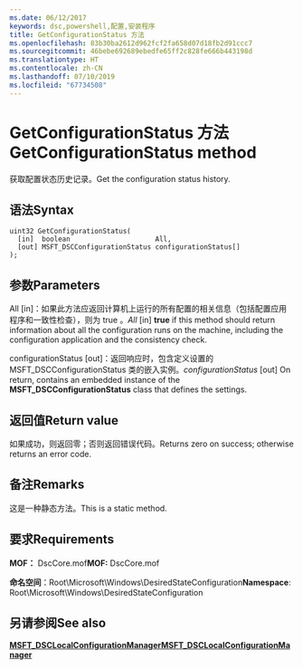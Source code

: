 ```yaml
---
ms.date: 06/12/2017
keywords: dsc,powershell,配置,安装程序
title: GetConfigurationStatus 方法
ms.openlocfilehash: 83b30ba2612d962fcf2fa658d07d18fb2d91ccc7
ms.sourcegitcommit: 46bebe692689ebedfe65ff2c828fe666b443198d
ms.translationtype: HT
ms.contentlocale: zh-CN
ms.lasthandoff: 07/10/2019
ms.locfileid: "67734508"
---
```

# <a name="getconfigurationstatus-method"></a><span data-ttu-id="0aa37-103">GetConfigurationStatus 方法</span><span class="sxs-lookup"><span data-stu-id="0aa37-103">GetConfigurationStatus method</span></span>

<span data-ttu-id="0aa37-104">获取配置状态历史记录。</span><span class="sxs-lookup"><span data-stu-id="0aa37-104">Get the configuration status history.</span></span>

## <a name="syntax"></a><span data-ttu-id="0aa37-105">语法</span><span class="sxs-lookup"><span data-stu-id="0aa37-105">Syntax</span></span>

```mof
uint32 GetConfigurationStatus(
  [in]  boolean                     All,
  [out] MSFT_DSCConfigurationStatus configurationStatus[]
);
```

## <a name="parameters"></a><span data-ttu-id="0aa37-106">参数</span><span class="sxs-lookup"><span data-stu-id="0aa37-106">Parameters</span></span>

<span data-ttu-id="0aa37-107">All  \[in\]：如果此方法应返回计算机上运行的所有配置的相关信息（包括配置应用程序和一致性检查），则为 true  。</span><span class="sxs-lookup"><span data-stu-id="0aa37-107">*All* \[in\] **true** if this method should return information about all the configuration runs on the machine, including the configuration application and the consistency check.</span></span>

<span data-ttu-id="0aa37-108">configurationStatus  \[out\]：返回响应时，包含定义设置的 MSFT_DSCConfigurationStatus  类的嵌入实例。</span><span class="sxs-lookup"><span data-stu-id="0aa37-108">*configurationStatus* \[out\] On return, contains an embedded instance of the **MSFT_DSCConfigurationStatus** class that defines the settings.</span></span>

## <a name="return-value"></a><span data-ttu-id="0aa37-109">返回值</span><span class="sxs-lookup"><span data-stu-id="0aa37-109">Return value</span></span>

<span data-ttu-id="0aa37-110">如果成功，则返回零；否则返回错误代码。</span><span class="sxs-lookup"><span data-stu-id="0aa37-110">Returns zero on success; otherwise returns an error code.</span></span>

## <a name="remarks"></a><span data-ttu-id="0aa37-111">备注</span><span class="sxs-lookup"><span data-stu-id="0aa37-111">Remarks</span></span>

<span data-ttu-id="0aa37-112">这是一种静态方法。</span><span class="sxs-lookup"><span data-stu-id="0aa37-112">This is a static method.</span></span>

## <a name="requirements"></a><span data-ttu-id="0aa37-113">要求</span><span class="sxs-lookup"><span data-stu-id="0aa37-113">Requirements</span></span>

<span data-ttu-id="0aa37-114">**MOF：** DscCore.mof</span><span class="sxs-lookup"><span data-stu-id="0aa37-114">**MOF:** DscCore.mof</span></span>

<span data-ttu-id="0aa37-115">**命名空间**：Root\Microsoft\Windows\DesiredStateConfiguration</span><span class="sxs-lookup"><span data-stu-id="0aa37-115">**Namespace**: Root\Microsoft\Windows\DesiredStateConfiguration</span></span>

## <a name="see-also"></a><span data-ttu-id="0aa37-116">另请参阅</span><span class="sxs-lookup"><span data-stu-id="0aa37-116">See also</span></span>

[<span data-ttu-id="0aa37-117">**MSFT_DSCLocalConfigurationManager**</span><span class="sxs-lookup"><span data-stu-id="0aa37-117">**MSFT_DSCLocalConfigurationManager**</span></span>](msft-dsclocalconfigurationmanager.md)
